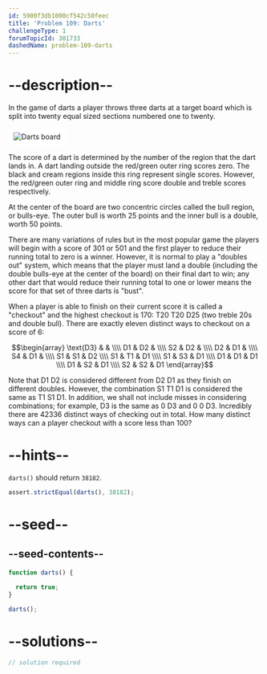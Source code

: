 ```yaml
---
id: 5900f3db1000cf542c50feec
title: 'Problem 109: Darts'
challengeType: 1
forumTopicId: 301733
dashedName: problem-109-darts
---
```


# --description--

In the game of darts a player throws three darts at a target board which is split into twenty equal sized sections numbered one to twenty.

<img class="img-responsive center-block" alt="Darts board" src="https://cdn.freecodecamp.org/curriculum/project-euler/darts.png" style="background-color: white; padding: 10px;">

The score of a dart is determined by the number of the region that the dart lands in. A dart landing outside the red/green outer ring scores zero. The black and cream regions inside this ring represent single scores. However, the red/green outer ring and middle ring score double and treble scores respectively.

At the center of the board are two concentric circles called the bull region, or bulls-eye. The outer bull is worth 25 points and the inner bull is a double, worth 50 points.

There are many variations of rules but in the most popular game the players will begin with a score of 301 or 501 and the first player to reduce their running total to zero is a winner. However, it is normal to play a "doubles out" system, which means that the player must land a double (including the double bulls-eye at the center of the board) on their final dart to win; any other dart that would reduce their running total to one or lower means the score for that set of three darts is "bust".

When a player is able to finish on their current score it is called a "checkout" and the highest checkout is 170: T20 T20 D25 (two treble 20s and double bull). There are exactly eleven distinct ways to checkout on a score of 6:

$$\begin{array}
  \text{D3} &    &    \\\\
  D1        & D2 &    \\\\
  S2        & D2 &    \\\\
  D2        & D1 &    \\\\
  S4        & D1 &    \\\\
  S1        & S1 & D2 \\\\
  S1        & T1 & D1 \\\\
  S1        & S3 & D1 \\\\
  D1        & D1 & D1 \\\\
  D1        & S2 & D1 \\\\
  S2        & S2 & D1
\end{array}$$

Note that D1 D2 is considered different from D2 D1 as they finish on different doubles. However, the combination S1 T1 D1 is considered the same as T1 S1 D1. In addition, we shall not include misses in considering combinations; for example, D3 is the same as 0 D3 and 0 0 D3. Incredibly there are 42336 distinct ways of checking out in total. How many distinct ways can a player checkout with a score less than 100?

# --hints--

`darts()` should return `38182`.

```js
assert.strictEqual(darts(), 38182);
```

# --seed--

## --seed-contents--

```js
function darts() {

  return true;
}

darts();
```

# --solutions--

```js
// solution required
```

